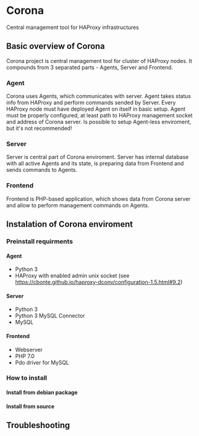 # Corona
Central management tool for HAProxy infrastructures

## Basic overview of Corona

Corona project is central management tool for cluster of HAProxy nodes. It compounds from 3 separated parts - Agents, Server and Frontend.

### Agent
Corona uses Agents, which communicates with server. Agent takes status info from HAProxy and perform commands sended by Server. Every HAProxy node must have deployed Agent on itself in basic setup. Agent must be properly configured, at least path to HAProxy management socket and address of Corona server. Is possible to setup Agent-less enviroment, but it's not recommended!

### Server
Server is central part of Corona enviroment. Server has internal database with all active Agents and its state, is preparing data from Frontend and sends commands to Agents.

### Frontend
Frontend is PHP-based application, which shows data from Corona server and allow to perform management commands on Agents.

## Instalation of Corona enviroment

### Preinstall requirments

#### Agent
* Python 3
* HAProxy with enabled admin unix socket (see https://cbonte.github.io/haproxy-dconv/configuration-1.5.html#9.2)

#### Server
* Python 3
* Python 3 MySQL Connector
* MySQL

#### Frontend
* Webserver
* PHP 7.0
* Pdo driver for MySQL

### How to install
#### Install from debian package
#### Install from source

## Troubleshooting
